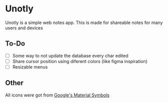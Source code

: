 # Unotly

Unotly is a simple web notes app. This is made for shareable notes for many users and devices

## To-Do

- [ ] Some way to not update the database every char edited
- [ ] Share cursor position using diferent colors (like figma inspiration)
- [ ] Resizable menus

## Other

All icons were got from [Google's Material Symbols](https://fonts.google.com/icons)
